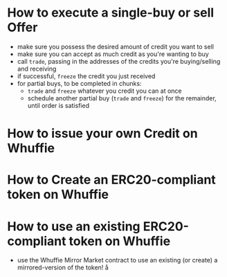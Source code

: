 # How to execute a single-buy or sell Offer
- make sure you possess the desired amount of credit you want to sell
- make sure you can accept as much credit as you're wanting to buy
- call `trade`, passing in the addresses of the credits you're buying/selling and receiving
- if successful, `freeze` the credit you just received
- for partial buys, to be completed in chunks:
  - `trade` and `freeze` whatever you credit you can at once
  - schedule another partial buy (`trade` and `freeze`) for the remainder, until order is satisfied

# How to issue your own Credit on Whuffie

# How to Create an ERC20-compliant token on Whuffie

# How to use an existing ERC20-compliant token on Whuffie
- use the Whuffie Mirror Market contract to use an existing (or create) a mirrored-version of the token!
å
